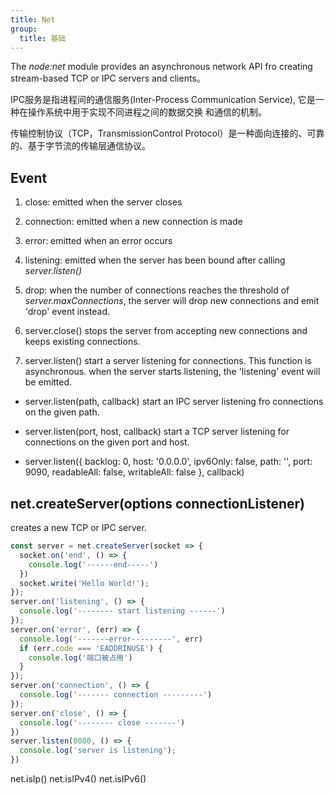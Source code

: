 ```yaml
---
title: Net
group:
  title: 基础
---
```


  The *node:net* module provides an asynchronous network API fro creating stream-based TCP or IPC servers
  and clients。

  IPC服务是指进程间的通信服务(Inter-Process Communication Service), 它是一种在操作系统中用于实现不同进程之间的数据交换
  和通信的机制。

  传输控制协议（TCP，TransmissionControl Protocol）是一种面向连接的、可靠的、基于字节流的传输层通信协议。
  
## Event

1. close: emitted when the server closes
2. connection: emitted when a new connection is made
3. error: emitted when an error occurs
4. listening: emitted when the server has been bound after calling *server.listen()*
5. drop: when the number of connections reaches the threshold of *server.maxConnections*, the server will drop
new connections and emit 'drop' event instead.

6. server.close()
  stops the server from accepting new connections and keeps existing connections.
7. server.listen()
  start a server listening for connections. This function is asynchronous. when the server starts listening, the 'listening' event will be emitted.

- server.listen(path, callback)
  start an IPC server listening fro connections on the given path.

- server.listen(port, host, callback)
  start a TCP server listening for connections on the given port and host.

- server.listen({
    backlog: 0,
    host: '0.0.0.0',
    ipv6Only: false,
    path: '',
    port: 9090,
    readableAll: false,
    writableAll: false
  }, callback)

## net.createServer(options connectionListener)

  creates a new TCP or IPC server.

```js
const server = net.createServer(socket => {
  socket.on('end', () => {
    console.log('------end-----')
  })
  socket.write('Hello World!');
});
server.on('listening', () => {
  console.log('-------- start listening ------')
});
server.on('error', (err) => {
  console.log('-------error---------', err)
  if (err.code === 'EADDRINUSE') {
    console.log('端口被占用')
  }
});
server.on('connection', () => {
  console.log('------- connection ---------')
});
server.on('close', () => {
  console.log('-------- close -------')
})
server.listen(8080, () => {
  console.log('server is listening');
})
```

  net.isIp()
  net.isIPv4()
  net.isIPv6()
